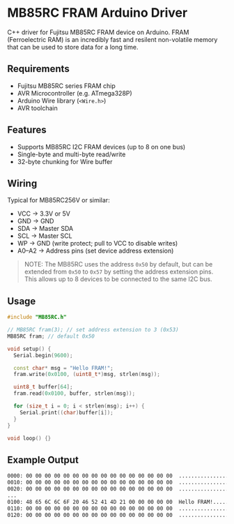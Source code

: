 # MB85RC FRAM Arduino Driver

C++ driver for Fujitsu MB85RC FRAM device on Arduino. FRAM (Ferroelectric RAM) is an incredibly fast and resilent non-volatile memory that can be used to store data for a long time.

## Requirements
- Fujitsu MB85RC series FRAM chip
- AVR Microcontroller (e.g. ATmega328P)
- Arduino Wire library (`<Wire.h>`)
- AVR toolchain


## Features
- Supports MB85RC I2C FRAM devices (up to 8 on one bus)
- Single-byte and multi-byte read/write
- 32-byte chunking for Wire buffer

## Wiring
Typical for MB85RC256V or similar:

- VCC → 3.3V or 5V
- GND → GND
- SDA → Master SDA
- SCL → Master SCL
- WP  → GND (write protect; pull to VCC to disable writes)
- A0–A2 → Address pins (set device address extension)

> NOTE: The MB85RC uses the address `0x50` by default, but can be extended from `0x50` to `0x57` by setting the address extension pins. This allows up to 8 devices to be connected to the same I2C bus.

## Usage
```cpp
#include "MB85RC.h"

// MB85RC fram(3); // set address extension to 3 (0x53)
MB85RC fram; // default 0x50

void setup() {
  Serial.begin(9600);

  const char* msg = "Hello FRAM!";
  fram.write(0x0100, (uint8_t*)msg, strlen(msg));

  uint8_t buffer[64];
  fram.read(0x0100, buffer, strlen(msg));

  for (size_t i = 0; i < strlen(msg); i++) {
    Serial.print((char)buffer[i]);
  }
}

void loop() {}
```

## Example Output

```bash
0000: 00 00 00 00 00 00 00 00 00 00 00 00 00 00 00 00  ................
0010: 00 00 00 00 00 00 00 00 00 00 00 00 00 00 00 00  ................
0020: 00 00 00 00 00 00 00 00 00 00 00 00 00 00 00 00  ................
...
0100: 48 65 6C 6C 6F 20 46 52 41 4D 21 00 00 00 00 00  Hello FRAM!.....
0110: 00 00 00 00 00 00 00 00 00 00 00 00 00 00 00 00  ................
0120: 00 00 00 00 00 00 00 00 00 00 00 00 00 00 00 00  ................
```
